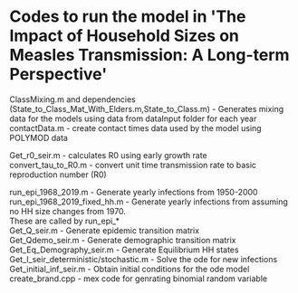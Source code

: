 # Codes to run the model in 'The Impact of Household Sizes on Measles Transmission: A Long-term Perspective'
ClassMixing.m and dependencies (State_to_Class_Mat_With_Elders.m,State_to_Class.m) - Generates mixing data for the models using data from dataInput folder for each year<br>
contactData.m - create contact times data used by the model using POLYMOD data<br>

Get_r0_seir.m - calculates R0 using early growth rate<br>
convert_tau_to_R0.m - convert unit time transmission rate to basic reproduction number (R0)<br>

run_epi_1968_2019.m - Generate yearly infections from 1950-2000<br>
run_epi_1968_2019_fixed_hh.m - Generate yearly infections from assuming no HH size changes from 1970. <br>
These are called by run_epi_*<br>
Get_Q_seir.m - Generate epidemic transition matrix<br>
Get_Qdemo_seir.m - Generate demographic transition matrix<br>
Get_Eq_Demography_seir.m - Generate Equilibrium HH states<br>
Get_I_seir_deterministic/stochastic.m - Solve the ode for new infections<br>
Get_initial_inf_seir.m - Obtain initial conditions for the ode model<br>
create_brand.cpp - mex code for genrating binomial random variable <br>
